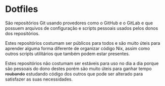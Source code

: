 # Dotfiles

São repositórios Git usando provedores como o GitHub e o GitLab e que possuem arquivos de configuração e scripts pessoais usados pelos donos dos repositórios.

Estes repositórios costumam ser públicos para todos e são muito úteis para aprender alguma forma diferente de organizar código Nix, assim como outros scripts utilitários que também podem estar presentes.

Estes repositórios não costumam ser estáveis para uso no dia a dia porque são pessoais do dono destes porém são muito úteis para ganhar tempo ~~roubando~~ estudando código dos outros que pode ser alterado para satisfazer as suas necessidades.

